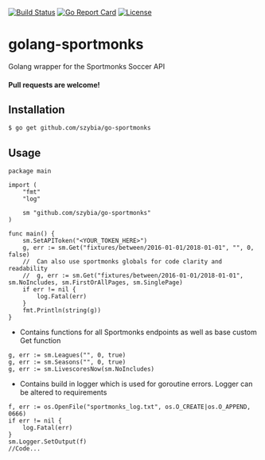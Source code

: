 [![Build Status](https://travis-ci.org/szybia/go-sportmonks.svg?branch=master)](https://travis-ci.org/szybia/go-sportmonks)
[![Go Report Card](https://goreportcard.com/badge/github.com/szybia/go-sportmonks)](https://goreportcard.com/report/github.com/szybia/go-sportmonks)
[![License](https://img.shields.io/badge/license-apache2.0-blue.svg?style=flat-square)](https://raw.githubusercontent.com/szybia/go-sportmonks/master/LICENSE)

# golang-sportmonks
Golang wrapper for the Sportmonks Soccer API  
#### Pull requests are welcome!

## Installation
```bash
$ go get github.com/szybia/go-sportmonks
```

## Usage
```golang
package main

import (
	"fmt"
	"log"

	sm "github.com/szybia/go-sportmonks"
)

func main() {
	sm.SetAPIToken("<YOUR_TOKEN_HERE>")
	g, err := sm.Get("fixtures/between/2016-01-01/2018-01-01", "", 0, false)
	//  Can also use sportmonks globals for code clarity and readability
	//  g, err := sm.Get("fixtures/between/2016-01-01/2018-01-01", sm.NoIncludes, sm.FirstOrAllPages, sm.SinglePage)
	if err != nil {
		log.Fatal(err)
	}
	fmt.Println(string(g))
}
```

- Contains functions for all Sportmonks endpoints as well as base custom Get function
```golang
g, err := sm.Leagues("", 0, true)
g, err := sm.Seasons("", 0, true)
g, err := sm.LivescoresNow(sm.NoIncludes)
```
- Contains build in logger which is used for goroutine errors. Logger can be altered to requirements
```golang
f, err := os.OpenFile("sportmonks_log.txt", os.O_CREATE|os.O_APPEND, 0666)
if err != nil {
	log.Fatal(err)
}
sm.Logger.SetOutput(f)
//Code...

```

